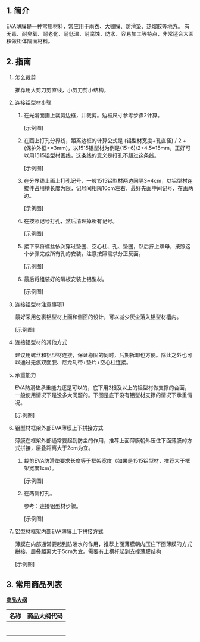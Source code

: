 ## 1. 简介

EVA薄膜是一种常用材料，常应用于雨衣、大棚膜、防滑垫、热熔胶等地方。
有无毒、耐臭氧、耐老化、耐低温、耐腐蚀、防水、容易加工等特点，非常适合大面积做柜体隔面材料。

## 2. 指南

1. 怎么裁剪

	推荐用大剪刀剪直线，小剪刀剪小结构。

2. 连接铝型材步骤
	1. 在光滑面画上裁剪边框，并裁剪。边框尺寸参考步骤2计算。
		
		[示例图]

	2. 在画上打孔分界线，距离边框的计算公式是 (铝型材宽度+孔直径) / 2 + (保护外框>=3mm)，以1515铝型材为例是(15+6)/2+4.5=15mm，正好可以用1515铝型材画线，这条线的意义是打孔不超过这条线。
	
		[示例图]
	
	3. 在分界线上画上打孔记号，一般1515铝型材两边间隔3~4cm，以铝型材连接件占用槽长度为限，记号间相隔10cm左右，最好先画中间记号，在画两边。
	
		[示例图]
	
	4. 在按照记号打孔，然后清理掉所有记号。
	
		[示例图]
	
	5. 接下来将螺丝依次穿过垫圈、空心柱、孔、垫圈，然后拧上螺母，按照这个步骤完成所有孔的安装，注意按照需求分正反面。
	
		[示例图]
	
	6. 最后将组装好的隔板安装上铝型材。
	
		[示例图]

3. 连接铝型材注意事项1

	最好采用包裹铝型材上面和侧面的设计，可以减少灰尘落入铝型材槽内。

	[示例图]  

4. 连接铝型材的其他方式

	建议用螺丝和铝型材连接，保证稳固的同时，后期拆卸也方便。除此之外也可以通过无痕双面胶、尼龙轧带+垫片+空心柱连接。

5. 承重能力

	EVA防滑垫承重能力还是可以的，底下用2根及以上的铝型材做支撑的台面，一般使用情况下是没多大问题的。下图是底下没有铝型材支撑的情况下承重情况。

	[示例图]

6. 铝型材框架外部EVA薄膜上下拼接方式

	薄膜在框架外部通常要起到防尘的作用，推荐上面薄膜朝外压住下面薄膜的方式拼接，层叠距离大于2cm为宜。

	1. 裁剪EVA防滑垫要求长度等于框架宽度（如果是1515铝型材，推荐大于框架宽度1cm）。
	
		[示例图]
	
	2. 在两侧打孔。
		
		参考：连接铝型材步骤。
		
		[示例图]

7. 铝型材框架内部EVA薄膜上下拼接方式
	
	薄膜在内部通常要起到防泼水的作用，推荐上面薄膜朝内压住下面薄膜的方式拼接，层叠距离大于5cm为宜。需要有上横杆起到支撑薄膜结构

	[示例图]

## 3. 常用商品列表

**[商品大纲](https://gitee.com/kukela/diy-furniture/tree/master/doc/商品大纲.md)**

| 名称 | 商品大纲代码 |
| - | - |
| | |
| | |
| | |
| | |
| | |
| | |
